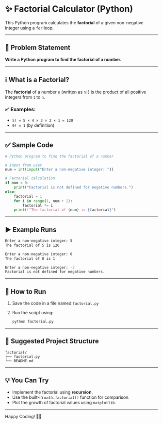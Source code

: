 # ✨ Factorial Calculator (Python)

This Python program calculates the **factorial** of a given non-negative integer using a `for` loop.

---

## 📌 Problem Statement

**Write a Python program to find the factorial of a number.**

---

## ℹ️ What is a Factorial?

The **factorial** of a number `n` (written as `n!`) is the product of all positive integers from `1` to `n`.

### ✅ Examples:

- `5! = 5 × 4 × 3 × 2 × 1 = 120`
- `0! = 1` (by definition)

---

## ✅ Sample Code

```python
# Python program to find the factorial of a number

# Input from user
num = int(input("Enter a non-negative integer: "))

# Factorial calculation
if num < 0:
    print("Factorial is not defined for negative numbers.")
else:
    factorial = 1
    for i in range(1, num + 1):
        factorial *= i
    print(f"The factorial of {num} is {factorial}")
```

---

## ▶️ Example Runs

```bash
Enter a non-negative integer: 5
The factorial of 5 is 120
```

```bash
Enter a non-negative integer: 0
The factorial of 0 is 1
```

```bash
Enter a non-negative integer: -3
Factorial is not defined for negative numbers.
```

---

## 🚀 How to Run

1. Save the code in a file named `factorial.py`
2. Run the script using:

   ```bash
   python factorial.py
   ```

---

## 📁 Suggested Project Structure

```
factorial/
├── factorial.py
└── README.md
```

---

## 💡 You Can Try

- Implement the factorial using **recursion**.
- Use the built-in `math.factorial()` function for comparison.
- Plot the growth of factorial values using `matplotlib`.

---

Happy Coding! 🔢🎯

